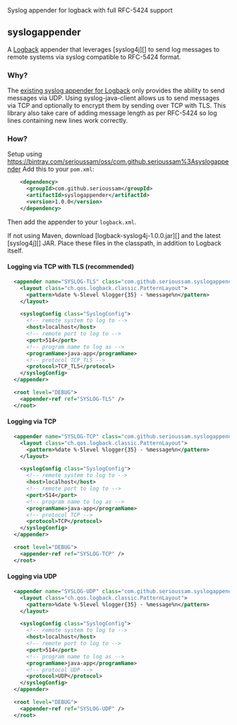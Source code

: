 Syslog appender for logback with full RFC-5424 support


## syslogappender

A [Logback][] appender that leverages [syslog4j][] to send log messages to
remote systems via syslog compatible to RFC-5424 format.

### Why?

The [existing syslog appender for Logback][logback-syslog-appender] only
provides the ability to send messages via UDP. Using syslog-java-client allows us to
send messages via TCP and optionally to encrypt them by sending over TCP with
TLS. This library also take care of adding message length as per RFC-5424 so log lines containing
new lines work correctly.

### How?

Setup using https://bintray.com/serioussam/oss/com.github.serioussam%3Asyslogappender
Add this to your `pom.xml`:

``` xml
    <dependency>
      <groupId>com.github.serioussam</groupId>
      <artifactId>syslogappender</artifactId>
      <version>1.0.0</version>
    </dependency>
```

Then add the appender to your `logback.xml`.

If not using Maven, download [logback-syslog4j-1.0.0.jar][] and the latest
[syslog4j][] JAR.  Place these files in the classpath, in addition to Logback
itself.

#### Logging via TCP with TLS (recommended)

``` xml
  <appender name="SYSLOG-TLS" class="com.github.serioussam.syslogappender.SyslogAppender">
    <layout class="ch.qos.logback.classic.PatternLayout">
      <pattern>%date %-5level %logger{35} - %message%n</pattern>
    </layout>

    <syslogConfig class="SyslogConfig">
      <!-- remote system to log to -->
      <host>localhost</host>
      <!-- remote port to log to -->
      <port>514</port>
      <!-- program name to log as -->
      <programName>java-app</programName>
      <!-- protocol TCP_TLS -->
      <protocol>TCP_TLS</protocol>
    </syslogConfig>
  </appender> 

  <root level="DEBUG">
    <appender-ref ref="SYSLOG-TLS" />
  </root>
```

#### Logging via TCP

``` xml
  <appender name="SYSLOG-TCP" class="com.github.serioussam.syslogappender.SyslogAppender">
    <layout class="ch.qos.logback.classic.PatternLayout">
      <pattern>%date %-5level %logger{35} - %message%n</pattern>
    </layout>

    <syslogConfig class="SyslogConfig">
      <!-- remote system to log to -->
      <host>localhost</host>
      <!-- remote port to log to -->
      <port>514</port>
      <!-- program name to log as -->
      <programName>java-app</programName>
      <!-- protocol TCP -->
      <protocol>TCP</protocol>
    </syslogConfig>
  </appender> 

  <root level="DEBUG">
    <appender-ref ref="SYSLOG-TCP" />
  </root>
```

#### Logging via UDP

``` xml
  <appender name="SYSLOG-UDP" class="com.github.serioussam.syslogappender.SyslogAppender">
    <layout class="ch.qos.logback.classic.PatternLayout">
      <pattern>%date %-5level %logger{35} - %message%n</pattern>
    </layout>

    <syslogConfig class="SyslogConfig">
      <!-- remote system to log to -->
      <host>localhost</host>
      <!-- remote port to log to -->
      <port>514</port>
      <!-- program name to log as -->
      <programName>java-app</programName>
      <!-- protocol UDP -->
      <protocol>UDP</protocol>
    </syslogConfig>
  </appender> 

  <root level="DEBUG">
    <appender-ref ref="SYSLOG-UDP" />
  </root>
```


[Logback]: http://logback.qos.ch/
[syslog-java-client]: https://github.com/CloudBees-community/syslog-java-client
[logback-syslog-appender]: http://logback.qos.ch/manual/appenders.html#SyslogAppender
[RFC-5424]: https://tools.ietf.org/html/rfc5424

